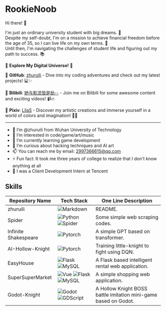# RookieNoob

Hi there! 👋

I'm just an ordinary university student with big dreams. 💭  
Despite my self-doubt, I'm on a mission to achieve financial freedom before the age of 35, so I can live life on my own terms. 💸  
Until then, I'm navigating the challenges of student life and figuring out my path to success. 📚  

🚀 **Explore My Digital Universe!** 🚀

🌟 **GitHub**: [zhuruili](https://github.com/zhuruili) - Dive into my coding adventures and check out my latest projects! 💻✨

🎥 **Bilibili**: [她与影流皆是劫--](https://space.bilibili.com/520045387) - Join me on Bilibili for some awesome content and exciting videos! 📹🔥

🎨 **Pixiv**: [LilaS](https://www.pixiv.net/users/93636567) - Discover my artistic creations and immerse yourself in a world of colors and imagination! 🎨🌈

---

- 👋 I’m @zhuruili from Wuhan University of Technology
- 👀 I’m interested in code/game/art/music
- 🌱 I’m currently learning game development
- 💞️ I’m curious about hacking techniques and AI art
- 📫 You can reach me by email: 2997366615@qq.com
- ⚡ Fun fact: It took me three years of college to realize that I don't know anything at all
- 💼 I was a Client Development Intern at Tencent

## Skills

| Repository Name    | Tech Stack             | One Line Description |
|--------------------|-------------------------|-------------------------|
| zhuruili           | ![Markdown](https://img.shields.io/badge/-Markdown-000000?logo=markdown&logoColor=white) | README. |
| Spider             | ![Python](https://img.shields.io/badge/-Python-3776AB?logo=python&logoColor=white) ![Spider](https://img.shields.io/badge/🕷️%20Spider-white) | Some simple web scraping codes. |
| Infinite Shakespeare   | ![Pytorch](https://img.shields.io/badge/-Pytorch-EE4C2C?logo=pytorch&logoColor=white) | A simple GPT based on transformer. |
| AI-Hollow-Knight   | ![Pytorch](https://img.shields.io/badge/-Pytorch-EE4C2C?logo=pytorch&logoColor=white) | Training little-knight to fight using DQN. |
| EasyHouse          | ![Flask](https://img.shields.io/badge/-Flask-000000?logo=flask&logoColor=white) ![MySQL](https://img.shields.io/badge/-MySQL-4479A1?logo=mysql&logoColor=white) | A Flask based intelligent rental web application. |
| SuperSuperMarket   | ![Vue](https://img.shields.io/badge/-Vue.js-4FC08D?logo=vue.js&logoColor=white)  ![Flask](https://img.shields.io/badge/-Flask-000000?logo=flask&logoColor=white)  ![MySQL](https://img.shields.io/badge/-MySQL-4479A1?logo=mysql&logoColor=white) | A simple shopping web application. |
| Godot-Knight | ![Godot](https://img.shields.io/badge/-Godot-E6F0FF?logo=godot-engine&logoColor=007AFF) ![GDScript](https://img.shields.io/badge/-GDScript-E6F0FF?logo=godot-engine&logoColor=007AFF) | A Hollow Knight BOSS battle imitation mini-game based on Godot. |

<!---
zhuruili/zhuruili is a ✨ special ✨ repository because its `README.md` (this file) appears on your GitHub profile.
You can click the Preview link to take a look at your changes.
--->

<!---
<p align="center">
  <a href="https://github.com/anuraghazra/github-readme-stats" style="display: flex; justify-content: center;">
    <img src="https://github-readme-stats.vercel.app/api/top-langs/?username=zhuruili&layout=compact" alt="Top Languages" style="display: block;" />
  </a>
</p>
--->

